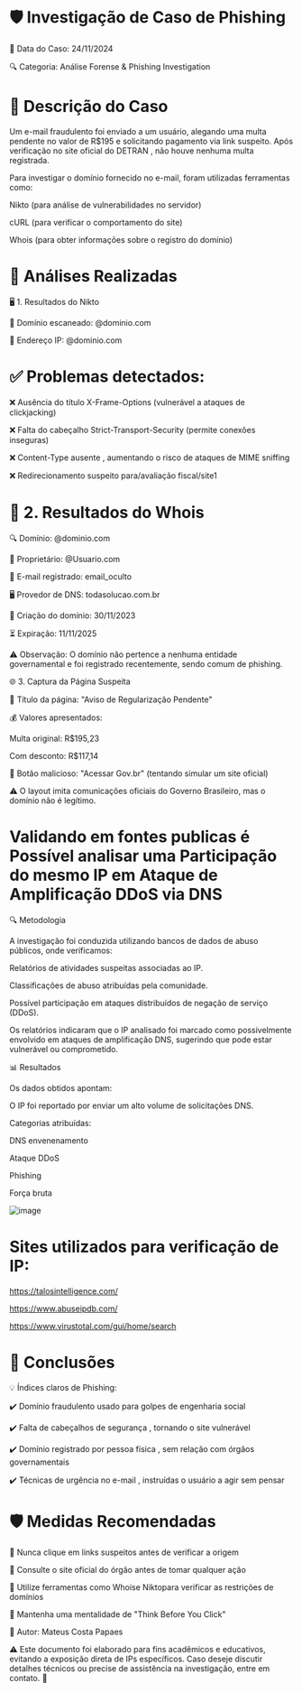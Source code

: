 # 🛡️ Investigação de Caso de Phishing

📅 Data do Caso: 24/11/2024

🔍 Categoria: Análise Forense & Phishing Investigation

# 📌 Descrição do Caso
Um e-mail fraudulento foi enviado a um usuário, alegando uma multa pendente no valor de R$195 e solicitando pagamento via link suspeito. Após verificação no site oficial do DETRAN , não houve nenhuma multa registrada.

Para investigar o domínio fornecido no e-mail, foram utilizadas ferramentas como:

Nikto (para análise de vulnerabilidades no servidor)

cURL (para verificar o comportamento do site)

Whois (para obter informações sobre o registro do domínio)

# 🔎 Análises Realizadas

🖥️ 1. Resultados do Nikto

🔗 Domínio escaneado: @dominio.com

📍 Endereço IP: @dominio.com

# ✅ Problemas detectados:

❌ Ausência do título X-Frame-Options (vulnerável a ataques de clickjacking)

❌ Falta do cabeçalho Strict-Transport-Security (permite conexões inseguras)

❌ Content-Type ausente , aumentando o risco de ataques de MIME sniffing

❌ Redirecionamento suspeito para/avaliação fiscal/site1

# 📄 2. Resultados do Whois

🔍 Domínio: @dominio.com

👤 Proprietário: @Usuario.com

📧 E-mail registrado: email_oculto

🖥️ Provedor de DNS: todasolucao.com.br

📅 Criação do domínio: 30/11/2023

⏳ Expiração: 11/11/2025

⚠ Observação: O domínio não pertence a nenhuma entidade governamental e foi registrado recentemente, sendo comum de phishing.

🌐 3. Captura da Página Suspeita

📌 Título da página: "Aviso de Regularização Pendente"

💰 Valores apresentados:

Multa original: R$195,23

Com desconto: R$117,14

🔗 Botão malicioso: "Acessar Gov.br" (tentando simular um site oficial)

⚠️ O layout imita comunicações oficiais do Governo Brasileiro, mas o domínio não é legítimo.

# Validando em fontes publicas é Possível analisar uma Participação do mesmo IP em Ataque de Amplificação DDoS via DNS

🔍 Metodologia

A investigação foi conduzida utilizando bancos de dados de abuso públicos, onde verificamos:

Relatórios de atividades suspeitas associadas ao IP.

Classificações de abuso atribuídas pela comunidade.

Possível participação em ataques distribuídos de negação de serviço (DDoS).

Os relatórios indicaram que o IP analisado foi marcado como possivelmente envolvido em ataques de amplificação DNS, sugerindo que pode estar vulnerável ou comprometido.

📊 Resultados

Os dados obtidos apontam:

O IP foi reportado por enviar um alto volume de solicitações DNS.

Categorias atribuídas:

DNS envenenamento

Ataque DDoS

Phishing 

Força bruta

![image](https://github.com/user-attachments/assets/99168da2-b35a-41bd-aa55-afd39d423c24)

# Sites utilizados para verificação de IP: 

https://talosintelligence.com/

https://www.abuseipdb.com/

https://www.virustotal.com/gui/home/search

# 📌 Conclusões

💡 Índices claros de Phishing:

✔️ Domínio fraudulento usado para golpes de engenharia social

✔️ Falta de cabeçalhos de segurança , tornando o site vulnerável

✔️ Domínio registrado por pessoa física , sem relação com órgãos governamentais

✔️ Técnicas de urgência no e-mail , instruídas o usuário a agir sem pensar

# 🛡️ Medidas Recomendadas

🔹 Nunca clique em links suspeitos antes de verificar a origem

🔹 Consulte o site oficial do órgão antes de tomar qualquer ação

🔹 Utilize ferramentas como Whoise Niktopara verificar as restrições de domínios

🔹 Mantenha uma mentalidade de "Think Before You Click"



📌 Autor: Mateus Costa Papaes

⚠️ Este documento foi elaborado para fins acadêmicos e educativos, evitando a exposição direta de IPs específicos. Caso deseje discutir detalhes técnicos ou precise de assistência na investigação, entre em contato. 🚀
